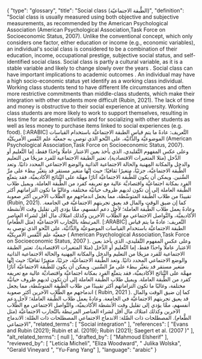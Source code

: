 {
    "type": "glossary",
    "title": "Social class (الطَّبقة الاجتماعيّة)",
    "definition": "Social class is usually measured using both objective and subjective measurements, as recommended by the American Psychological Association (American Psychological Association,Task Force on Socioeconomic Status, 2007). Unlike the conventional concept, which only considers one factor, either education or income (e.g., economic variables), an individual's social class is considered to be a combination of their education, income, occupational prestige, subjective social status, and self-identified social class.  Social class is partly a cultural variable, as it is a stable variable and likely to change slowly over the years .  Social class can have important implications to academic outcomes . An individual may have a high socio-economic status yet identify as a working class individual. Working class students tend to have different life circumstances and often more restrictive commitments than middle-class students, which make their integration with other students more difficult (Rubin, 2021). The lack of time and money is obstructive to their social experience at university. Working class students are more likely to work to support themselves, resulting in less time for academic activities and for socializing with other students as well as less money to purchase items linked to social experiences (e.g. food). [:ARABIC] التَّعريف: عادةً ما يتم قياس الطبقة الاجتماعيَّة باستخدام القياسات الموضوعيَّة والذَّاتيَّة، على النَّحو الذي توصي به جمعيَّة علم النَّفس الأمريكيَّة (American Psychological Association,Task Force on Socioeconomic Status, 2007). وعلى عكس المفهوم التَّقليدي، الذي يأخذ بعين الاعتبار عاملًا واحدًا فقط، إما التَّعليم أو الدَّخل (مثلا المتغيرات الاقتصادية)، تعتبر الطبقة الاجتماعية للفرد مزيجًا من التعليم والدخل والمكانة المِهنية والحالة الاجتماعية الذاتية والوضع الاجتماعي المحدد ذاتيًا. وتعد الطَّبقة الاجتماعيَّة، جزئيًا، متغيرًا ثقافيًا؛ حيث إنَّها متغير مستقر قد يتغيَّر ببطء على مرِّ السِّنين. ويمكن أن يكون للطَّبقة الاجتماعيَّة آثارًا مهمَّة على النَّتائج الأكاديميَّة، فقد يتمتَّع الفرد بمكانة اجتماعيَّة واقتصاديَّة عالية مع تعريفه كفرد من الطَّبقة العاملة. ويميل طلاب الطَّبقة العاملة إلى أن تكون لديهم ظروف حياتيَّة مختلفة، وغالبًا ما تكون التزاماتهم أكثر تقييدًا من طلاب الطَّبقة المتوسِّطة، مما يجعل اندماجهم مع الطُّلاب الآخرين أكثر صعوبة (Rubin, 2021). كما إن ضيق الوقت والمال قد يعيق تجربتهم الاجتماعيَّة في الجامعة. وعادةً يعمل طلاب الطَّبقة العاملة؛ لأجل دعم أنفسهم، ممَّا يؤدي إلى تقليل وقت الأنشطة الأكاديميَّة، والتَّواصل الاجتماعي مع الطُّلاب الآخرين وكذلك امتلاك مال أقل لشراء العناصر المرتبطة بالتَّجارب الاجتماعيَّة (مثل الطَّعام). [:ARABIC] التَّعريف: عادةً ما يتم قياس الطبقة الاجتماعيَّة باستخدام القياسات الموضوعيَّة والذَّاتيَّة، على النَّحو الذي توصي به جمعيَّة علم النَّفس الأمريكيَّة ( American Psychological Association,Task Force on Socioeconomic Status, 2007 ). وعلى عكس المفهوم التَّقليدي، الذي يأخذ بعين الاعتبار عاملًا واحدًا فقط، إما التَّعليم أو الدَّخل (مثلا المتغيرات الاقتصادية)، تعتبر الطبقة الاجتماعية للفرد مزيجًا من التعليم والدخل والمكانة المِهنية والحالة الاجتماعية الذاتية والوضع الاجتماعي المحدد ذاتيًا. وتعد الطَّبقة الاجتماعيَّة، جزئيًا، متغيرًا ثقافيًا؛ حيث إنَّها متغير مستقر قد يتغيَّر ببطء على مرِّ السِّنين. ويمكن أن يكون للطَّبقة الاجتماعيَّة آثارًا مهمَّة على النَّتائج الأكاديميَّة، فقد يتمتَّع الفرد بمكانة اجتماعيَّة واقتصاديَّة عالية مع تعريفه كفرد من الطَّبقة العاملة. ويميل طلاب الطَّبقة العاملة إلى أن تكون لديهم ظروف حياتيَّة مختلفة، وغالبًا ما تكون التزاماتهم أكثر تقييدًا من طلاب الطَّبقة المتوسِّطة، مما يجعل اندماجهم مع الطُّلاب الآخرين أكثر صعوبة ( Rubin, 2021 ). كما إن ضيق الوقت والمال قد يعيق تجربتهم الاجتماعيَّة في الجامعة. وعادةً يعمل طلاب الطَّبقة العاملة؛ لأجل دعم أنفسهم، ممَّا يؤدي إلى تقليل وقت الأنشطة الأكاديميَّة، والتَّواصل الاجتماعي مع الطُّلاب الآخرين وكذلك امتلاك مال أقل لشراء العناصر المرتبطة بالتَّجارب الاجتماعيَّة (مثل الطَّعام). المصطلحات ذات الصِّلة: الاندماج الاجتماعي المصطلحات ذات الصِّلة: الاندماج الاجتماعي",
    "related_terms": [
        "Social integration"
    ],
    "references": [
        "Evans and Rubin (2021); Rubin et al. (2019); Rubin (2021); Saegert et al. (2007 )"
    ],
    "alt_related_terms": [
        null
    ],
    "drafted_by": [
        "Mahmoud Elsherif"
    ],
    "reviewed_by": [
        "Leticia Micheli",
        "Eliza Woodward",
        " Julika Wolska",
        "Gerald Vineyard ",
        "Yu-Fang Yang"
    ],
    "language": "arabic"
}